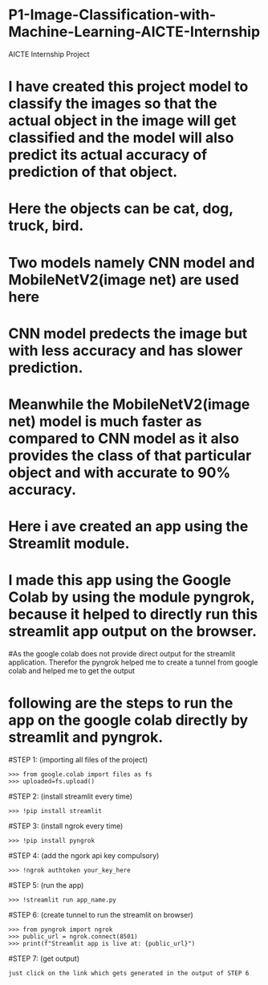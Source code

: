 # P1-Image-Classification-with-Machine-Learning-AICTE-Internship
AICTE Internship Project
# I have created this project model to classify the images so that the actual object in the image will get classified and the model will also predict its actual accuracy of prediction of that object. 

# Here the objects can be cat, dog, truck, bird.

# Two models namely CNN model and MobileNetV2(image net) are used here

# CNN model predects the image but with less accuracy and has slower prediction.
# Meanwhile the MobileNetV2(image net) model is much faster as compared to CNN model as it also provides the class of that particular object and with accurate to 90% accuracy.

# Here i ave created an app using the Streamlit module.

# I made this app using the Google Colab by using the module pyngrok, because it helped to directly run this streamlit app output on the browser. 
#As the google colab does not provide direct output for the streamlit application. Therefor the pyngrok helped me to create a tunnel from google colab and helped me to get the output

# following are the steps to run the app on the google colab directly by streamlit and pyngrok.
#STEP 1:	(importing all files of the project)
	
	>>> from google.colab import files as fs
	>>> uploaded=fs.upload()

#STEP 2:	(install streamlit every time)

	>>> !pip install streamlit

#STEP 3:	(install ngrok every time)

	>>> !pip install pyngrok

#STEP 4: (add the ngork api key compulsory)

	>>> !ngrok authtoken your_key_here

#STEP 5: (run the app)

	>>> !streamlit run app_name.py

#STEP 6: (create tunnel to run the streamlit on browser)

	>>> from pyngrok import ngrok
	>>> public_url = ngrok.connect(8501)
	>>> print(f"Streamlit app is live at: {public_url}")

#STEP 7: (get output)

	just click on the link which gets generated in the output of STEP 6
